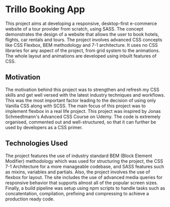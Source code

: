 # Trillo Booking App

This project aims at developing a responsive, desktop-first e-commerce website of a tour provider from scratch, using SASS. The concept demonstrates the design of a website that allows the user to book hotels, flights, car rentals and tours. The project involves advanced CSS concepts like CSS Flexbox, BEM methodology and 7-1 architecture. It uses no CSS libraries for any aspect of the project, from grid system to the animations. The whole layout and animations are developed using inbuilt features of CSS.

## Motivation
The motivation behind this project was to strengthen and refresh my CSS skills and get well versed with the latest industry techniques and workflows. This was the most important factor leading to the decision of using only Vanilla CSS along with SCSS. The main focus of this project was to implement flexbox in a real life project. This project was inspired by Jonas Schmedtmann's Advanced CSS Course on Udemy. The code is extremely organised, commented out and well-structured, so that it can further be used by developers as a CSS primer.

## Technologies Used
The project features the use of industry standard BEM (Block Element Modifier) methodology which was used for structuring the project, the CSS 7-1 Architecture for a more manageable codebase, and SASS features such as mixins, variables and partials. Also, the project involves the use of flexbox for layout. The site includes the use of advanced media queries for responsive behavior that supports almost all of the popular screen sizes. Finally, a build pipeline was setup using npm scripts to handle tasks such as concatentation, compilation, prefixing and compressing to achieve a production ready code.
